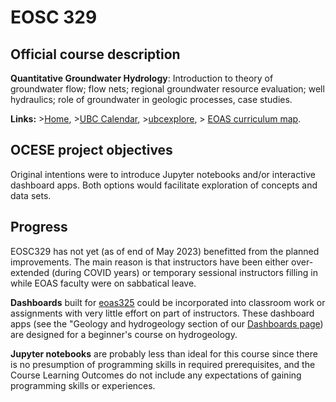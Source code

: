 # EOSC 329

## Official course description

**Quantitative Groundwater Hydrology**: Introduction to theory of groundwater flow; flow nets; regional groundwater resource evaluation; well hydraulics; role of groundwater in geologic processes, case studies.

**Links:**
\>[Home](https://www.eoas.ubc.ca/academics/courses/eosc329),
\>[UBC Calendar](https://courses.students.ubc.ca/cs/courseschedule?pname=subjarea&tname=subj-course&dept=EOSC&course=329),
\>[ubcexplore](https://ubcexplorer.io/course/EOSC/329),
\> [EOAS curriculum map](https://www.eoas.ubc.ca/~quest/eoas-only.html).

## OCESE project objectives

Original intentions were to introduce Jupyter notebooks and/or interactive dashboard apps. Both options would facilitate exploration of concepts and data sets.

## Progress

EOSC329 has not yet (as of end of May 2023) benefitted from the planned improvements. The main reason is that instructors have been either over-extended (during COVID years) or temporary sessional instructors filling in while EOAS faculty were on sabbatical leave.

**Dashboards** built for [eoas325](crs-eosc325.md) could be incorporated into classroom work or assignments with very little effort on part of instructors. These dashboard apps (see the "Geology and hydrogeology section of our [Dashboards page](dashboards.md)) are designed for a beginner's course on hydrogeology.

**Jupyter notebooks** are probably less than ideal for this course since there is no presumption of programming skills in required prerequisites, and the Course Learning Outcomes do not include any expectations of gaining programming skills or experiences.
